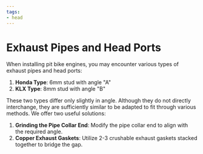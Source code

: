 ```yaml
---
tags:
- head
---
```


# Exhaust Pipes and Head Ports

When installing pit bike engines, you may encounter various types of exhaust pipes and head ports:

1. **Honda Type**: 6mm stud with angle "A"
2. **KLX Type**: 8mm stud with angle "B"

These two types differ only slightly in angle. Although they do not directly interchange, they are sufficiently similar to be adapted to fit through various methods. We offer two useful solutions:

1. **Grinding the Pipe Collar End**: Modify the pipe collar end to align with the required angle.
2. **Copper Exhaust Gaskets**: Utilize 2-3 crushable exhaust gaskets stacked together to bridge the gap.
